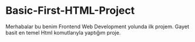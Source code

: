 # Basic-First-HTML-Project

Merhabalar bu benim Frontend Web Development yolunda ilk projem.
Gayet basit en temel Html komutlarıyla yaptığım proje.